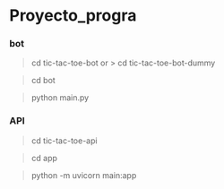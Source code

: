 # Proyecto_progra

### bot
> cd tic-tac-toe-bot   or    > cd tic-tac-toe-bot-dummy

> cd bot

> python main.py


### API
> cd tic-tac-toe-api

> cd app

> python -m uvicorn main:app